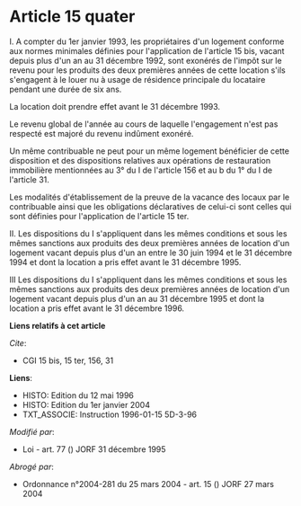 # Article 15 quater

I. A compter du 1er janvier 1993, les propriétaires d'un logement conforme aux normes minimales définies pour l'application
de l'article 15 bis, vacant depuis plus d'un an au 31 décembre 1992, sont exonérés de l'impôt sur le revenu pour les produits
des deux premières années de cette location s'ils s'engagent à le louer nu à usage de résidence principale du locataire
pendant une durée de six ans.

La location doit prendre effet avant le 31 décembre 1993.

Le revenu global de l'année au cours de laquelle l'engagement n'est pas respecté est majoré du revenu indûment exonéré.

Un même contribuable ne peut pour un même logement bénéficier de cette disposition et des dispositions relatives aux
opérations de restauration immobilière mentionnées au 3° du I de l'article 156 et au b du 1° du I de l'article 31.

Les modalités d'établissement de la preuve de la vacance des locaux par le contribuable ainsi que les obligations
déclaratives de celui-ci sont celles qui sont définies pour l'application de l'article 15 ter.

II. Les dispositions du I s'appliquent dans les mêmes conditions et sous les mêmes sanctions aux produits des deux premières
années de location d'un logement vacant depuis plus d'un an entre le 30 juin 1994 et le 31 décembre 1994 et dont la location
a pris effet avant le 31 décembre 1995.

III Les dispositions du I s'appliquent dans les mêmes conditions et sous les mêmes sanctions aux produits des deux premières
années de location d'un logement vacant depuis plus d'un an au 31 décembre 1995 et dont la location a pris effet avant le 31
décembre 1996.

**Liens relatifs à cet article**

_Cite_:

  - CGI 15 bis, 15 ter, 156, 31

**Liens**:

  - HISTO: Edition du 12 mai 1996
  - HISTO: Edition du 1er janvier 2004
  - TXT_ASSOCIE: Instruction 1996-01-15 5D-3-96

_Modifié par_:

  - Loi - art. 77 () JORF 31 décembre 1995

_Abrogé par_:

  - Ordonnance n°2004-281 du 25 mars 2004 - art. 15 () JORF 27 mars 2004
